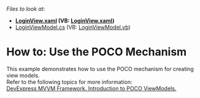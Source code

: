 <!-- default file list -->
*Files to look at*:

* **[LoginView.xaml](./CS/View/LoginView.xaml) (VB: [LoginView.xaml](./VB/View/LoginView.xaml))**
* [LoginViewModel.cs](./CS/ViewModel/LoginViewModel.cs) (VB: [LoginViewModel.vb](./VB/ViewModel/LoginViewModel.vb))
<!-- default file list end -->
# How to: Use the POCO Mechanism


<p>This example demonstrates how to use the POCO mechanism for creating view models.<br />
Refer to the following topics for more information:<br />
<a href="https://community.devexpress.com/blogs/wpf/archive/2013/12/04/devexpress-mvvm-framework-introduction-to-poco-viewmodels.aspx"><u>DevExpress MVVM Framework. Introduction to POCO ViewModels.</u></a></p><br />


<br/>



